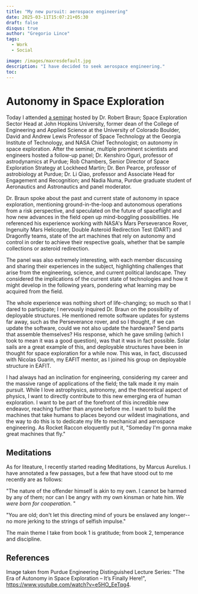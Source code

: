 ```yaml
---
title: "My new pursuit: aerospace engineering"
date: 2025-03-11T15:07:21+05:30
draft: false 
disqus: true
author: "Gregorio Lince"
tags:
  - Work
  - Social

image: /images/maxresdefault.jpg
description: "I have decided to seek aerospace engineering."
toc:
---
```


# Autonomy in Space Exploration

Today I attended [a seminar](https://www.youtube.com/watch?v=e5HO_EeTqg4) hosted by Dr. Robert Braun; Space Exploration Sector Head at John Hopkins University, former dean of the College of Engineering and Applied Science at the University of Colorado Boulder, David and Andrew Lewis Professor of Space Technology at the Georgia Institute of Technology, and NASA Chief Technologist; on autonomy in space exploration. After the seminar, multiple prominent scientists and engineers hosted a follow-up panel; Dr. Kenshiro Oguri, professor of astrodynamics at Purdue; Rob Chambers, Senior Director of Space Exploration Strategy at Lockheed Martin; Dr. Ben Pearce, professor of astrobiology at Purdue; Dr. Li Qiao, professor and Associate Head for Engagement and Recognition; and Nadia Numa, Purdue graduate student of Aeronautics and Astronautics and panel moderator. 

Dr. Braun spoke about the past and current state of autonomy in space exploration, mentioning ground-in-the-loop and autonomous operations from a risk perspective, and speculated on the future of spaceflight and how new advances in the field open up mind-boggling possibilities. He referenced his experience working with NASA's Mars Perseverance Rover, Ingenuity Mars Helicopter, Double Asteroid Redirection Test (DART) and Dragonfly teams, state of the art machines that rely on autonomy and control in order to achieve their respective goals, whether that be sample collections or asteroid redirection.

The panel was also extremely interesting, with each member discussing and sharing their experiences in the subject, highlighting challenges that arise from the engineering, science, and current political landscape. They considered the implications of the current state of technologies and how it might develop in the following years, pondering what learning may be acquired from the field.

The whole experience was nothing short of life-changing; so much so that I dared to participate; I nervously inquired Dr. Braun on the possibility of deployable structures. He mentioned remote software updates for systems far away, such as the Perseverance rover, and so I thought, if we can update the software, could we not also update the hardware? Send parts that assemble themselves? His response, which he gave smiling (which I took to mean it was a good question), was that it was in fact possible. Solar sails are a great example of this, and deployable structures have been in thought for space exploration for a while now. This was, in fact, discussed with Nicolas Guarin, my EAFIT mentor, as I joined his group on deployable structure in EAFIT.

I had always had an inclination for engineering, considering my career and the massive range of applications of the field; the talk made it my main pursuit. While I love astrophysics, astronomy, and the theoretical aspect of physics, I want to directly contribute to this new emerging era of human exploration. I want to be part of the forefront of this incredible new endeavor, reaching further than anyone before me. I want to build the machines that take humans to places beyond our wildest imaginations, and the way to do this is to dedicate my life to mechanical and aerospace engineering. As Rocket Raccon eloquently put it, "Someday I'm gonna make great machines that fly."

## Meditations

As for liteature, I recently started reading Meditations, by Marcus Aurelius. I have annotated a few passages, but a few that have stood out to me recently are as follows: 

"The nature of the offender himself is akin to my own. I cannot be harmed by any of them; nor can I be angry with my own kinsman or hate him. *We were born for cooperation*. "

"You are old; don't let this directing mind of yours be enslaved any longer-- no more jerking to the strings of selfish impulse."

The main theme I take from book 1 is gratitude; from book 2, temperance and discipline.

## References

Image taken from Purdue Engineering Distinguished Lecture Series: "The Era of Autonomy in Space Exploration –
It’s Finally Here!", https://www.youtube.com/watch?v=e5HO_EeTqg4.